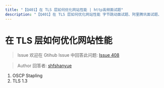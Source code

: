 ```yaml
---
title: "【Q401】在 TLS 层如何优化网站性能 | http高频面试题"
description: "【Q401】在 TLS 层如何优化网站性能 字节跳动面试题、阿里腾讯面试题、美团小米面试题。"
---
```


# 在 TLS 层如何优化网站性能

> Issue
> 欢迎在 Gtihub Issue 中回答此问题: [Issue 408](https://github.com/shfshanyue/Daily-Question/issues/408)

> Author
> 回答者: [shfshanyue](https://github.com/shfshanyue)

1. OSCP Stapling
1. TLS 1.3
